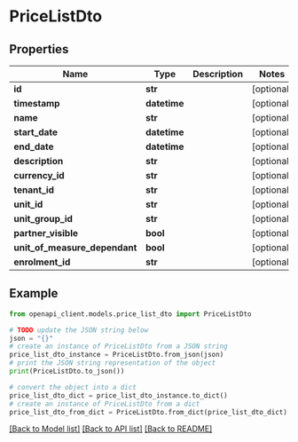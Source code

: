 # PriceListDto


## Properties

Name | Type | Description | Notes
------------ | ------------- | ------------- | -------------
**id** | **str** |  | [optional] 
**timestamp** | **datetime** |  | [optional] 
**name** | **str** |  | [optional] 
**start_date** | **datetime** |  | [optional] 
**end_date** | **datetime** |  | [optional] 
**description** | **str** |  | [optional] 
**currency_id** | **str** |  | [optional] 
**tenant_id** | **str** |  | [optional] 
**unit_id** | **str** |  | [optional] 
**unit_group_id** | **str** |  | [optional] 
**partner_visible** | **bool** |  | [optional] 
**unit_of_measure_dependant** | **bool** |  | [optional] 
**enrolment_id** | **str** |  | [optional] 

## Example

```python
from openapi_client.models.price_list_dto import PriceListDto

# TODO update the JSON string below
json = "{}"
# create an instance of PriceListDto from a JSON string
price_list_dto_instance = PriceListDto.from_json(json)
# print the JSON string representation of the object
print(PriceListDto.to_json())

# convert the object into a dict
price_list_dto_dict = price_list_dto_instance.to_dict()
# create an instance of PriceListDto from a dict
price_list_dto_from_dict = PriceListDto.from_dict(price_list_dto_dict)
```
[[Back to Model list]](../README.md#documentation-for-models) [[Back to API list]](../README.md#documentation-for-api-endpoints) [[Back to README]](../README.md)


